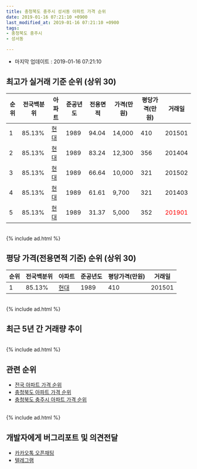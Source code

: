 ```yaml
---
title: 충청북도 충주시 성서동 아파트 가격 순위
date: 2019-01-16 07:21:10 +0900
last_modified_at: 2019-01-16 07:21:10 +0900
tags:
- 충청북도 충주시
- 성서동

---
```


* 마지막 업데이트 : 2019-01-16 07:21:10

## 최고가 실거래 기준 순위 (상위 30)


|순위|전국백분위|아파트|준공년도|전용면적|가격(만원)|평당가격(만원)|거래일|
|---|---|---|---|---|---|---|---|
|1|85.13%|[현대](https://search.naver.com/search.naver?query=%EC%B6%A9%EC%B2%AD%EB%B6%81%EB%8F%84+%EC%B6%A9%EC%A3%BC%EC%8B%9C+%EC%84%B1%EC%84%9C%EB%8F%99+%ED%98%84%EB%8C%80)|1989|94.04|14,000|410|201501|
|2|85.13%|[현대](https://search.naver.com/search.naver?query=%EC%B6%A9%EC%B2%AD%EB%B6%81%EB%8F%84+%EC%B6%A9%EC%A3%BC%EC%8B%9C+%EC%84%B1%EC%84%9C%EB%8F%99+%ED%98%84%EB%8C%80)|1989|83.24|12,300|356|201404|
|3|85.13%|[현대](https://search.naver.com/search.naver?query=%EC%B6%A9%EC%B2%AD%EB%B6%81%EB%8F%84+%EC%B6%A9%EC%A3%BC%EC%8B%9C+%EC%84%B1%EC%84%9C%EB%8F%99+%ED%98%84%EB%8C%80)|1989|66.64|10,000|321|201502|
|4|85.13%|[현대](https://search.naver.com/search.naver?query=%EC%B6%A9%EC%B2%AD%EB%B6%81%EB%8F%84+%EC%B6%A9%EC%A3%BC%EC%8B%9C+%EC%84%B1%EC%84%9C%EB%8F%99+%ED%98%84%EB%8C%80)|1989|61.61|9,700|321|201403|
|5|85.13%|[현대](https://search.naver.com/search.naver?query=%EC%B6%A9%EC%B2%AD%EB%B6%81%EB%8F%84+%EC%B6%A9%EC%A3%BC%EC%8B%9C+%EC%84%B1%EC%84%9C%EB%8F%99+%ED%98%84%EB%8C%80)|1989|31.37|5,000|352|<span style="color:red">201901</span>|


<br>
{% include ad.html %}
<br>

## 평당 가격(전용면적 기준) 순위 (상위 30)


|순위|전국백분위|아파트|준공년도|평당가격(만원)|거래일|
|---|---|---|---|---|---|
|1|85.13%|[현대](https://search.naver.com/search.naver?query=%EC%B6%A9%EC%B2%AD%EB%B6%81%EB%8F%84+%EC%B6%A9%EC%A3%BC%EC%8B%9C+%EC%84%B1%EC%84%9C%EB%8F%99+%ED%98%84%EB%8C%80)|1989|410|201501|


<br>
{% include ad.html %}
<br>

## 최근 5년 간 거래량 추이


<div style="width:100%;">
    <canvas id="deal_progress" height="250"></canvas>
</div>

<script>
new Chart(document.getElementById("deal_progress"), {
    type: 'line',
    data: {
        labels: ['201401','201402','201403','201404','201405','201406','201407','201408','201409','201410','201411','201412','201501','201502','201503','201504','201505','201506','201507','201508','201509','201510','201511','201512','201601','201602','201603','201604','201605','201606','201607','201608','201609','201610','201611','201612','201701','201702','201703','201704','201705','201706','201707','201708','201709','201710','201711','201712','201801','201802','201803','201804','201805','201806','201807','201808','201809','201810','201811','201812','201901'],
        datasets: [{
            label: '실거래 수',
            pointRadius: 1,
            data: [1, 3, 1, 5, 0, 2, 2, 2, 3, 0, 1, 1, 2, 3, 1, 1, 1, 2, 1, 0, 2, 0, 1, 1, 0, 1, 1, 1, 3, 0, 1, 0, 0, 2, 1, 0, 1, 2, 1, 2, 0, 4, 2, 2, 1, 0, 0, 0, 2, 0, 0, 0, 1, 0, 0, 0, 0, 1, 1, 1, 1],
            borderColor: "rgba(255, 201, 14, 1)",
            backgroundColor: "rgba(255, 201, 14, 0.5)",
            fill: true,
        }]
    },
    options: {
        responsive: true,
        title: {
            display: true,
            text: '5년간 거래량 추이'
        },
        tooltips: {
            mode: 'index',
            intersect: false,
        },
        hover: {
            mode: 'nearest',
            intersect: true
        },
        scales: {
            xAxes: [{
                display: true,
                scaleLabel: {
                    display: true,
                    labelString: '년/월'
                }
            }],
            yAxes: [{
                display: true,
                ticks: {
                    suggestedMin: 0,
                },
                scaleLabel: {
                    display: true,
                    labelString: '실거래 수'
                }
            }]
        }
    }
});

</script>


<br>
{% include ad.html %}
<br>

## 관련 순위

- [전국 아파트 가격 순위](https://inasie.github.io/apt-ranking/전국)
- [충청북도 아파트 가격 순위](https://inasie.github.io/apt-ranking/충청북도)
- [충청북도 충주시 아파트 가격 순위](https://inasie.github.io/apt-ranking/충청북도-충주시)


<br>
{% include ad.html %}
<br>

## 개발자에게 버그리포트 및 의견전달

- [카카오톡 오픈채팅](https://open.kakao.com/o/gLJUAP4)
- [텔레그램](https://t.me/inasie)

